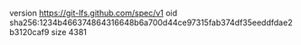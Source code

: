 version https://git-lfs.github.com/spec/v1
oid sha256:1234b466374864316648b6a700d44ce97315fab374df35eeddfdae2b3120caf9
size 4381
